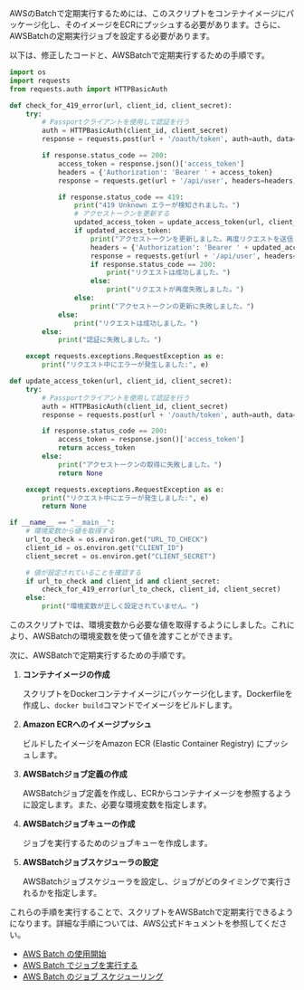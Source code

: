 AWSのBatchで定期実行するためには、このスクリプトをコンテナイメージにパッケージ化し、そのイメージをECRにプッシュする必要があります。さらに、AWSBatchの定期実行ジョブを設定する必要があります。

以下は、修正したコードと、AWSBatchで定期実行するための手順です。

```python
import os
import requests
from requests.auth import HTTPBasicAuth

def check_for_419_error(url, client_id, client_secret):
    try:
        # Passportクライアントを使用して認証を行う
        auth = HTTPBasicAuth(client_id, client_secret)
        response = requests.post(url + '/oauth/token', auth=auth, data={'grant_type': 'client_credentials', 'scope': '*'})

        if response.status_code == 200:
            access_token = response.json()['access_token']
            headers = {'Authorization': 'Bearer ' + access_token}
            response = requests.get(url + '/api/user', headers=headers)

            if response.status_code == 419:
                print("419 Unknown エラーが検知されました。")
                # アクセストークンを更新する
                updated_access_token = update_access_token(url, client_id, client_secret)
                if updated_access_token:
                    print("アクセストークンを更新しました。再度リクエストを送信します。")
                    headers = {'Authorization': 'Bearer ' + updated_access_token}
                    response = requests.get(url + '/api/user', headers=headers)
                    if response.status_code == 200:
                        print("リクエストは成功しました。")
                    else:
                        print("リクエストが再度失敗しました。")
                else:
                    print("アクセストークンの更新に失敗しました。")
            else:
                print("リクエストは成功しました。")
        else:
            print("認証に失敗しました。")

    except requests.exceptions.RequestException as e:
        print("リクエスト中にエラーが発生しました:", e)

def update_access_token(url, client_id, client_secret):
    try:
        # Passportクライアントを使用して認証を行う
        auth = HTTPBasicAuth(client_id, client_secret)
        response = requests.post(url + '/oauth/token', auth=auth, data={'grant_type': 'client_credentials', 'scope': '*'})

        if response.status_code == 200:
            access_token = response.json()['access_token']
            return access_token
        else:
            print("アクセストークンの取得に失敗しました。")
            return None

    except requests.exceptions.RequestException as e:
        print("リクエスト中にエラーが発生しました:", e)
        return None

if __name__ == "__main__":
    # 環境変数から値を取得する
    url_to_check = os.environ.get("URL_TO_CHECK")
    client_id = os.environ.get("CLIENT_ID")
    client_secret = os.environ.get("CLIENT_SECRET")

    # 値が設定されていることを確認する
    if url_to_check and client_id and client_secret:
        check_for_419_error(url_to_check, client_id, client_secret)
    else:
        print("環境変数が正しく設定されていません。")
```

このスクリプトでは、環境変数から必要な値を取得するようにしました。これにより、AWSBatchの環境変数を使って値を渡すことができます。

次に、AWSBatchで定期実行するための手順です。

1. **コンテナイメージの作成**

   スクリプトをDockerコンテナイメージにパッケージ化します。Dockerfileを作成し、`docker build`コマンドでイメージをビルドします。

2. **Amazon ECRへのイメージプッシュ**

   ビルドしたイメージをAmazon ECR (Elastic Container Registry) にプッシュします。

3. **AWSBatchジョブ定義の作成**

   AWSBatchジョブ定義を作成し、ECRからコンテナイメージを参照するように設定します。また、必要な環境変数を指定します。

4. **AWSBatchジョブキューの作成**

   ジョブを実行するためのジョブキューを作成します。

5. **AWSBatchジョブスケジューラの設定**

   AWSBatchジョブスケジューラを設定し、ジョブがどのタイミングで実行されるかを指定します。

これらの手順を実行することで、スクリプトをAWSBatchで定期実行できるようになります。詳細な手順については、AWS公式ドキュメントを参照してください。

- [AWS Batch の使用開始](https://docs.aws.amazon.com/ja_jp/batch/latest/userguide/Batch_GetStarted.html)
- [AWS Batch でジョブを実行する](https://docs.aws.amazon.com/ja_jp/batch/latest/userguide/job_definitions.html)
- [AWS Batch のジョブ スケジューリング](https://docs.aws.amazon.com/ja_jp/batch/latest/userguide/job_scheduling.html)
